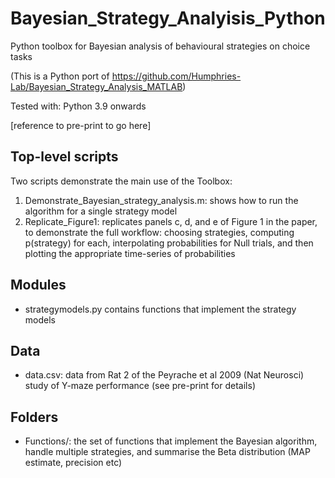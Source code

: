 # Bayesian_Strategy_Analyisis_Python

Python toolbox for Bayesian analysis of behavioural strategies on choice tasks

(This is a Python port of https://github.com/Humphries-Lab/Bayesian_Strategy_Analysis_MATLAB)

Tested with: Python 3.9 onwards

[reference to pre-print to go here]

## Top-level scripts
Two scripts demonstrate the main use of the Toolbox:
1. Demonstrate_Bayesian_strategy_analysis.m: shows how to run the algorithm for a single strategy model  
2. Replicate_Figure1: replicates panels c, d, and e of Figure 1 in the paper, to demonstrate the full workflow: choosing strategies, computing p(strategy) for each, interpolating probabilities for Null trials, and then plotting the appropriate time-series of probabilities

## Modules
- strategymodels.py contains functions that implement the strategy models

## Data
- data.csv: data from Rat 2 of the Peyrache et al 2009 (Nat Neurosci) study of Y-maze performance (see pre-print for details)

## Folders
- Functions/: the set of functions that implement the Bayesian algorithm, handle multiple strategies, and summarise the Beta distribution (MAP estimate, precision etc)

